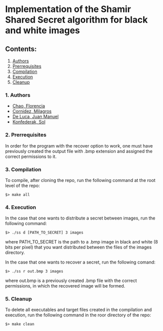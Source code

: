 # Implementation of the Shamir Shared Secret algorithm for black and white images

## Contents:
1. [Authors](#1-authors)
1. [Prerrequisites](#2-prerrequisites)
1. [Compilation](#3-compilation)
1. [Execution](#4-execution)
1. [Cleanup](#5-cleanup)

### 1. Authors
* [Chao, Florencia](https://github.com/florchao)
* [Cornidez, Milagros](https://github.com/mcornidez)
* [De Luca, Juan Manuel](https://github.com/juandl14)
* [Konfederak, Sol](https://github.com/solkonfe)

### 2. Prerrequisites
In order for the program with the recover option to work, one must have previously created the output file with .bmp extension and assigned the correct permissions to it.

### 3. Compilation
To compile, after cloning the repo, run the following command at the root level of the repo:
```
$> make all
```

### 4. Execution
In the case that one wants to distribute a secret between images, run the following command:
```
$> ./ss d [PATH_TO_SECRET] 3 images
```
where PATH_TO_SECRET is the path to a .bmp image in black and white (8 bits per pixel) that you want distributed between the files of the images directory.

In the case that one wants to recover a secret, run the following comand:
```
$> ./ss r out.bmp 3 images
```
where out.bmp is a previously created .bmp file with the correct permissions, in which the recovered image will be formed.

### 5. Cleanup
To delete all executables and target files created in the compilation and execution, run the following command in the roor directory of the repo:
```
$> make clean
```